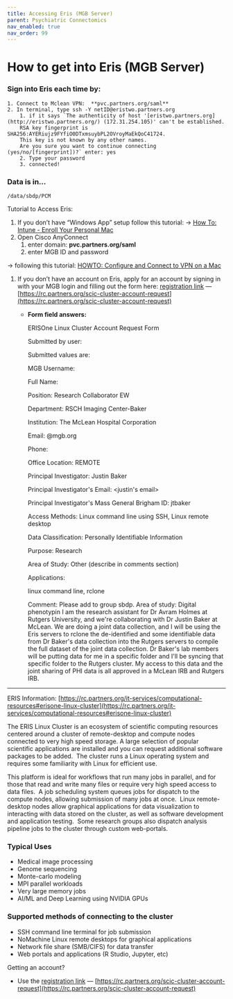 ```yaml
---
title: Accessing Eris (MGB Server)
parent: Psychiatric Connectomics
nav_enabled: true
nav_order: 99
---
```

# How to get into Eris (MGB Server)
        
### Sign into Eris each time by:
    1. Connect to Mclean VPN:  **pvc.partners.org/saml**
    2. In terminal, type ssh -Y netID@eristwo.partners.org
        1. if it says `The authenticity of host '[eristwo.partners.org](http://eristwo.partners.org/) (172.31.254.105)' can't be established.
        RSA key fingerprint is SHA256:AYERiujz9FYfiO0DTxmsuybPL2OVroyMaEkQoC41724.
        This key is not known by any other names.
        Are you sure you want to continue connecting (yes/no/[fingerprint])?` enter: yes
        2. Type your password
        3. connected!

### Data is in…
    
    /data/sbdp/PCM
    


Tutorial to Access Eris:

1. If you don’t have “Windows App” setup follow this tutorial: →  [How To: Intune - Enroll Your Personal Mac](https://partnershealthcare.service-now.com/kb_view.do?sysparm_article=KB0041620)
2. Open Cisco AnyConnect
    1. enter domain: **pvc.partners.org/saml**
    2. enter MGB ID and password

→ following this tutorial: [HOWTO: Configure and Connect to VPN on a Mac](https://partnershealthcare.service-now.com/isservicehub?id=kb_article_view&sysparm_article=KB0033989&sys_kb_id=83f8cb2edb3e8b48dcc93a90ad96197f&spa=1)  

1. If you don’t have an account on Eris, apply for an account by signing in with your MGB login and filling out the form here: [registration link](https://rc.partners.org/node/3687) — [https://rc.partners.org/scic-cluster-account-request](https://rc.partners.org/scic-cluster-account-request) 
    - **Form field answers:**
        
        ERISOne Linux Cluster Account Request Form
        
        Submitted by user: <netID>
        
        Submitted values are:
        
        MGB Username: <netID>
        
        Full Name: <Your name>
        
        Position: Research Collaborator EW
        
        Department: RSCH Imaging Center-Baker
        
        Institution: The McLean Hospital Corporation
        
        Email: <netID>@mgb.org
        
        Phone: 
        
        Office Location: REMOTE
        
        Principal Investigator: Justin Baker
        
        Principal Investigator's Email: <justin's email>
        
        Principal Investigator's Mass General Brigham ID: jtbaker
        
        Access Methods: Linux command line using SSH, Linux remote desktop
        
        Data Classification: Personally Identifiable Information
        
        Purpose: Research
        
        Area of Study: Other (describe in comments section)
        
        Applications:
        
        linux command line, rclone
        
        Comment: Please add to group sbdp. Area of study: Digital phenotypin I am the research assistant for Dr Avram Holmes at Rutgers University, and we're collaborating with Dr Justin Baker at McLean. We are doing a joint data collection, and I will be using the Eris servers to rclone the de-identified and some identifiable data from Dr Baker's data collection into the Rutgers servers to compile the full dataset of the joint data collection. Dr Baker's lab members will be putting data for me in a specific folder and I'll be syncing that specific folder to the Rutgers cluster. My access to this data and the joint sharing of PHI data is all approved in a McLean IRB and Rutgers IRB. 

---

ERIS Information: [https://rc.partners.org/it-services/computational-resources#erisone-linux-cluster](https://rc.partners.org/it-services/computational-resources#erisone-linux-cluster) 

The ERIS Linux Cluster is an ecosystem of scientific 
computing resources centered around a cluster of remote-desktop 
and compute nodes connected to very high speed storage. A large 
selection of popular scientific applications are installed and you can 
request additional software packages to be added.  The cluster runs a 
Linux operating system and requires some familiarity with Linux for 
efficient use.

This platform is ideal for workflows that run many jobs in parallel, 
and for those that read and write many files or require very high speed 
access to data files.  A job scheduling system queues jobs for dispatch 
to the compute nodes, allowing submission of many jobs at once.  Linux 
remote-desktop nodes allow graphical applications for data visualization
 to interacting with data stored on the cluster, as well as software 
development and application testing.  Some research groups also dispatch
 analysis pipeline jobs to the cluster through custom web-portals.

### Typical Uses

- Medical image processing
- Genome sequencing
- Monte-carlo modeling
- MPI parallel workloads
- Very large memory jobs
- AI/ML and Deep Learning using NVIDIA GPUs

### Supported methods of connecting to the cluster

- SSH command line terminal for job submission
- NoMachine Linux remote desktops for graphical applications
- Network file share (SMB/CIFS) for data transfer
- Web portals and applications (R Studio, Jupyter, etc)

Getting an account?

- Use the [registration link](https://rc.partners.org/node/3687) — [https://rc.partners.org/scic-cluster-account-request](https://rc.partners.org/scic-cluster-account-request)